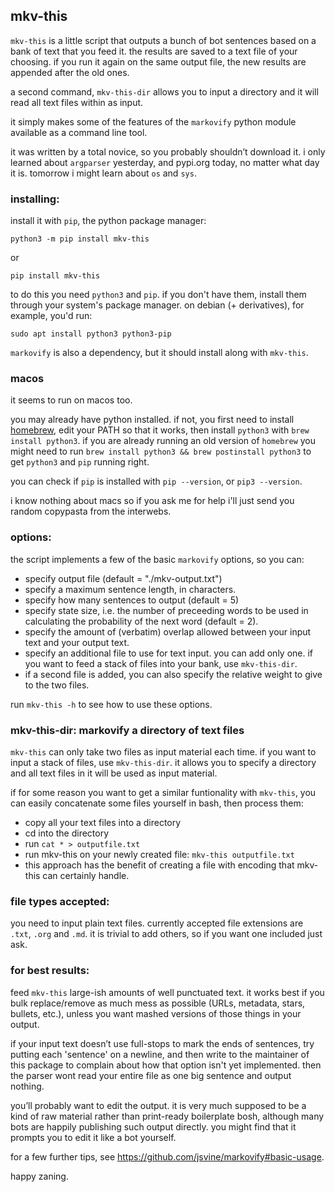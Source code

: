 
## mkv-this

`mkv-this` is a little script that outputs a bunch of bot sentences based on a bank of text that you feed it. the results are saved to a text file of your choosing. if you run it again on the same output file, the new results are appended after the old ones.

a second command, `mkv-this-dir` allows you to input a directory and it will read all text files within as input.

it simply makes some of the features of the `markovify` python module available as a command line tool.

it was written by a total novice, so you probably shouldn’t download it. i only learned about `argparser` yesterday, and pypi.org today, no matter what day it is. tomorrow i might learn about `os` and `sys`.

### installing:

install it with `pip`, the python package manager:

`python3 -m pip install mkv-this`

or

`pip install mkv-this`

to do this you need `python3` and `pip`. if you don't have them, install them through your system's package manager. on debian (+ derivatives), for example, you'd run:

`sudo apt install python3 python3-pip`

`markovify` is also a dependency, but it should install along with `mkv-this`.

### macos

it seems to run on macos too.

you may already have python installed. if not, you first need to install [homebrew](https://brew.sh/#install), edit your PATH so that it works, then install `python3` with `brew install python3`. if you are already running an old version of `homebrew` you might need to run `brew install python3 && brew postinstall python3` to get `python3` and `pip` running right.

you can check if `pip` is installed with `pip --version`, or `pip3 --version`.

i know nothing about macs so if you ask me for help i'll just send you random copypasta from the interwebs.

### options:

the script implements a few of the basic `markovify` options, so you can:

* specify output file (default = "./mkv-output.txt")
* specify a maximum sentence length, in characters.
* specify how many sentences to output (default = 5)
* specify state size, i.e. the number of preceeding words to be used in calculating the probability of the next word (default = 2).
* specify the amount of (verbatim) overlap allowed between your input text and your output text.
* specify an additional file to use for text input. you can add only one. if you want to feed a stack of files into your bank, use `mkv-this-dir`.
* if a second file is added, you can also specify the relative weight to give to the two files.

run `mkv-this -h` to see how to use these options.

### mkv-this-dir: markovify a directory of text files

`mkv-this` can only take two files as input material each time. if you want to input a stack of files, use `mkv-this-dir`. it allows you to specify a directory and all text files in it will be used as input material.

if for some reason you want to get a similar funtionality with `mkv-this`, you can easily concatenate some files yourself in bash, then process them:

* copy all your text files into a directory
* cd into the directory
* run `cat * > outputfile.txt`
* run mkv-this on your newly created file: `mkv-this outputfile.txt`
* this approach has the benefit of creating a file with encoding that mkv-this can certainly handle.

### file types accepted:

you need to input plain text files. currently accepted file extensions are `.txt`, `.org` and `.md`. it is trivial to add others, so if you want one included just ask.

### for best results:

feed `mkv-this` large-ish amounts of well punctuated text. it works best if you bulk replace/remove as much mess as possible (URLs, metadata, stars, bullets, etc.), unless you want mashed versions of those things in your output.

if your input text doesn’t use full-stops to mark the ends of sentences, try putting each 'sentence' on a newline, and then write to the maintainer of this package to complain about how that option isn't yet implemented. then the parser wont read your entire file as one big sentence and output nothing.

you’ll probably want to edit the output. it is very much supposed to be a kind of raw material rather than print-ready boilerplate bosh, although many bots are happily publishing such output directly. you might find that it prompts you to edit it like a bot yourself.

for a few further tips, see https://github.com/jsvine/markovify#basic-usage.

happy zaning.
